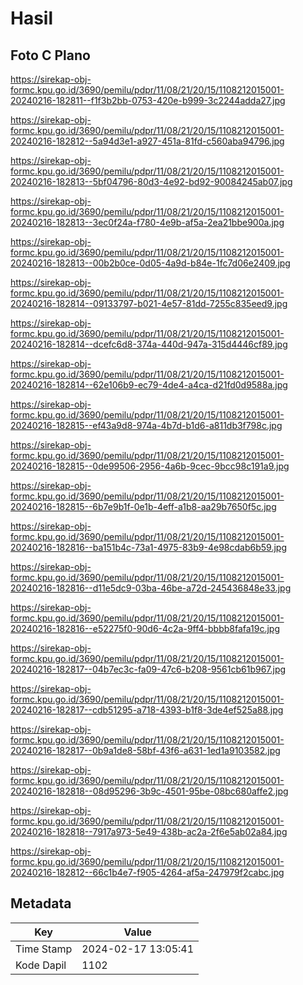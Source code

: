 # Hasil

## Foto C Plano

https://sirekap-obj-formc.kpu.go.id/3690/pemilu/pdpr/11/08/21/20/15/1108212015001-20240216-182811--f1f3b2bb-0753-420e-b999-3c2244adda27.jpg

https://sirekap-obj-formc.kpu.go.id/3690/pemilu/pdpr/11/08/21/20/15/1108212015001-20240216-182812--5a94d3e1-a927-451a-81fd-c560aba94796.jpg

https://sirekap-obj-formc.kpu.go.id/3690/pemilu/pdpr/11/08/21/20/15/1108212015001-20240216-182813--5bf04796-80d3-4e92-bd92-90084245ab07.jpg

https://sirekap-obj-formc.kpu.go.id/3690/pemilu/pdpr/11/08/21/20/15/1108212015001-20240216-182813--3ec0f24a-f780-4e9b-af5a-2ea21bbe900a.jpg

https://sirekap-obj-formc.kpu.go.id/3690/pemilu/pdpr/11/08/21/20/15/1108212015001-20240216-182813--00b2b0ce-0d05-4a9d-b84e-1fc7d06e2409.jpg

https://sirekap-obj-formc.kpu.go.id/3690/pemilu/pdpr/11/08/21/20/15/1108212015001-20240216-182814--09133797-b021-4e57-81dd-7255c835eed9.jpg

https://sirekap-obj-formc.kpu.go.id/3690/pemilu/pdpr/11/08/21/20/15/1108212015001-20240216-182814--dcefc6d8-374a-440d-947a-315d4446cf89.jpg

https://sirekap-obj-formc.kpu.go.id/3690/pemilu/pdpr/11/08/21/20/15/1108212015001-20240216-182814--62e106b9-ec79-4de4-a4ca-d21fd0d9588a.jpg

https://sirekap-obj-formc.kpu.go.id/3690/pemilu/pdpr/11/08/21/20/15/1108212015001-20240216-182815--ef43a9d8-974a-4b7d-b1d6-a811db3f798c.jpg

https://sirekap-obj-formc.kpu.go.id/3690/pemilu/pdpr/11/08/21/20/15/1108212015001-20240216-182815--0de99506-2956-4a6b-9cec-9bcc98c191a9.jpg

https://sirekap-obj-formc.kpu.go.id/3690/pemilu/pdpr/11/08/21/20/15/1108212015001-20240216-182815--6b7e9b1f-0e1b-4eff-a1b8-aa29b7650f5c.jpg

https://sirekap-obj-formc.kpu.go.id/3690/pemilu/pdpr/11/08/21/20/15/1108212015001-20240216-182816--ba151b4c-73a1-4975-83b9-4e98cdab6b59.jpg

https://sirekap-obj-formc.kpu.go.id/3690/pemilu/pdpr/11/08/21/20/15/1108212015001-20240216-182816--d11e5dc9-03ba-46be-a72d-245436848e33.jpg

https://sirekap-obj-formc.kpu.go.id/3690/pemilu/pdpr/11/08/21/20/15/1108212015001-20240216-182816--e52275f0-90d6-4c2a-9ff4-bbbb8fafa19c.jpg

https://sirekap-obj-formc.kpu.go.id/3690/pemilu/pdpr/11/08/21/20/15/1108212015001-20240216-182817--04b7ec3c-fa09-47c6-b208-9561cb61b967.jpg

https://sirekap-obj-formc.kpu.go.id/3690/pemilu/pdpr/11/08/21/20/15/1108212015001-20240216-182817--cdb51295-a718-4393-b1f8-3de4ef525a88.jpg

https://sirekap-obj-formc.kpu.go.id/3690/pemilu/pdpr/11/08/21/20/15/1108212015001-20240216-182817--0b9a1de8-58bf-43f6-a631-1ed1a9103582.jpg

https://sirekap-obj-formc.kpu.go.id/3690/pemilu/pdpr/11/08/21/20/15/1108212015001-20240216-182818--08d95296-3b9c-4501-95be-08bc680affe2.jpg

https://sirekap-obj-formc.kpu.go.id/3690/pemilu/pdpr/11/08/21/20/15/1108212015001-20240216-182818--7917a973-5e49-438b-ac2a-2f6e5ab02a84.jpg

https://sirekap-obj-formc.kpu.go.id/3690/pemilu/pdpr/11/08/21/20/15/1108212015001-20240216-182812--66c1b4e7-f905-4264-af5a-247979f2cabc.jpg


## Metadata

| Key        | Value               |
| ---------- | ------------------- |
| Time Stamp | 2024-02-17 13:05:41 |
| Kode Dapil | 1102                |



